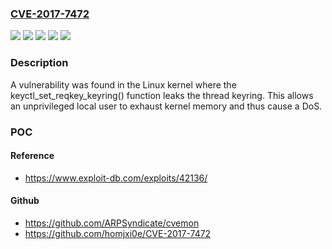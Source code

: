 ### [CVE-2017-7472](https://cve.mitre.org/cgi-bin/cvename.cgi?name=CVE-2017-7472)
![](https://img.shields.io/static/v1?label=Product&message=Red%20Hat%20Enterprise%20Linux%207&color=blue)
![](https://img.shields.io/static/v1?label=Product&message=Red%20Hat%20Enterprise%20MRG%202&color=blue)
![](https://img.shields.io/static/v1?label=Version&message=!%200%3A3.10.0-693.17.1.rt56.636.el7%20&color=brighgreen)
![](https://img.shields.io/static/v1?label=Version&message=!%201%3A3.10.0-693.17.1.rt56.604.el6rt%20&color=brighgreen)
![](https://img.shields.io/static/v1?label=Vulnerability&message=Uncontrolled%20Resource%20Consumption&color=brighgreen)

### Description

A vulnerability was found in the Linux kernel where the keyctl_set_reqkey_keyring() function leaks the thread keyring. This allows an unprivileged local user to exhaust kernel memory and thus cause a DoS.

### POC

#### Reference
- https://www.exploit-db.com/exploits/42136/

#### Github
- https://github.com/ARPSyndicate/cvemon
- https://github.com/homjxi0e/CVE-2017-7472

